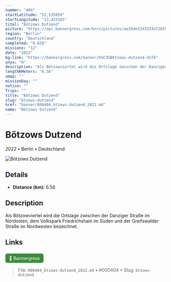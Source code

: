 ```yaml
---
nummer: "404"
startLatitude: "52,535859"
startLongitude: "13,433165"
titel: "Bötzows Dutzend"
picture: "https://api.bannergress.com/bnrs/pictures/ae36de32d3233a720296734dad2e68c5"
region: "Berlin"
country: "Deutschland"
completed: "8.628"
missions: "12"
date: "2022"
bg-link: "https://bannergress.com/banner/b%C3%B6tzows-dutzend-d1f4"
onyx: "0"
description: "Als Bötzowviertel wird die Ortslage zwischen der Danziger Straße im Nordosten, dem Volkspark Friedrichshain im Süden und der Greifswalder Straße im Nordwesten bezeichnet."
lengthKMeters: "6,56"
umap: ""
missionDay: ""
notice: ""
Trips: ""
title: "Bötzows Dutzend"
slug: "btzows-dutzend"
href: "banner/000404_btzows-dutzend_2022.md"
name: "Bötzows Dutzend"
---
```

# Bötzows Dutzend

*2022* • Berlin • Deutschland

![Bötzows Dutzend](https://api.bannergress.com/bnrs/pictures/ae36de32d3233a720296734dad2e68c5)



## Details
- **Distance (km):** 6.56






## Description
Als Bötzowviertel wird die Ortslage zwischen der Danziger Straße im Nordosten, dem Volkspark Friedrichshain im Süden und der Greifswalder Straße im Nordwesten bezeichnet.



## Links
<a href="https://bannergress.com/banner/b%C3%B6tzows-dutzend-d1f4" style="display:inline-block;margin:6px 8px 0 0;padding:6px 12px;background:#3c8b3c;color:#fff;text-decoration:none;border-radius:6px;">🔗 Bannergress</a>




> File: `000404_btzows-dutzend_2022.md` • #000404 • Slug: `btzows-dutzend`
